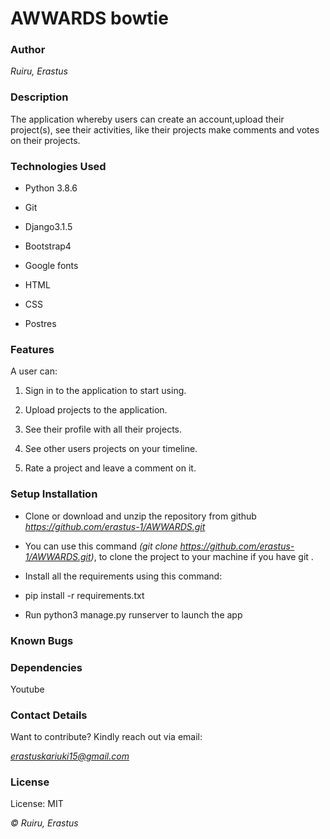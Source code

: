 # **AWWARDS** bowtie

### **Author**

*Ruiru, Erastus*

### **Description**

The application  whereby users can create an account,upload their project(s), see their activities, like their projects make comments and votes on their projects.

### **Technologies Used**
- Python 3.8.6

- Git

- Django3.1.5

- Bootstrap4

- Google fonts

- HTML

- CSS

- Postres

### **Features**

A user can:

1) Sign in to the application to start using.

2) Upload projects to the application.

3) See their profile with all their projects.

4) See other users  projects on your timeline.

5) Rate a project and leave a comment on it.

### **Setup Installation**

- Clone or download and unzip the repository from github *https://github.com/erastus-1/AWWARDS.git*

- You can use this command *(git clone https://github.com/erastus-1/AWWARDS.git)*, to clone the project to your machine if you have git .

- Install all the requirements using this command:

- pip install -r requirements.txt

- Run python3 manage.py runserver to launch the app

### **Known Bugs**


### **Dependencies**

Youtube


### **Contact Details**

Want to contribute? Kindly reach out via email:

*erastuskariuki15@gmail.com*

### **License**

License: MIT

*© Ruiru, Erastus*
